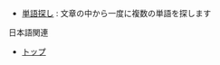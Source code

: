 - [単語探し](https://kobusan.github.io/all_tool/search_words.html) : 文章の中から一度に複数の単語を探します

日本語関連
- [トップ](https://kobusan.github.io/all_tool/japanese)
